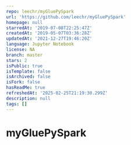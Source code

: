 ```yaml
---
repo: leechr/myGluePySpark
url: 'https://github.com/leechr/myGluePySpark'
homepage: null
starredAt: '2019-07-08T22:25:47Z'
createdAt: '2019-05-07T03:36:28Z'
updatedAt: '2021-12-27T19:46:20Z'
language: Jupyter Notebook
license: NA
branch: master
stars: 2
isPublic: true
isTemplate: false
isArchived: false
isFork: false
hasReadMe: true
refreshedAt: '2025-02-25T21:19:30.299Z'
description: null
tags: []
---
```


# myGluePySpark
